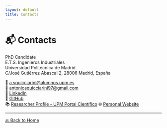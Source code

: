 ```yaml
---
layout: default
title: Contacts
---
```


# 📬 Contacts

PhD Candidate  
E.T.S. Ingenieros Industriales  
Universidad Politécnica de Madrid  
C/José Gutiérrez Abascal 2, 28006 Madrid, España  

📧 [a.squicciarini@alumnos.upm.es](mailto:a.squicciarini@alumnos.upm.es)  
📧 [antoniosquicciarini97@gmail.com](mailto:antoniosquicciarini97@gmail.com)  
🔗 [LinkedIn](https://www.linkedin.com/in/antonio-squicciarini)  
🐙 [GitHub](https://github.com/antosquicciarini)  
📚 [Researcher Profile - UPM Portal Científico](https://portalcientifico.upm.es/es/ipublic/researcher/333043)
🌐 [Personal Website](https://antosquicciarini.github.io)

---

[🔙 Back to Home](./)

